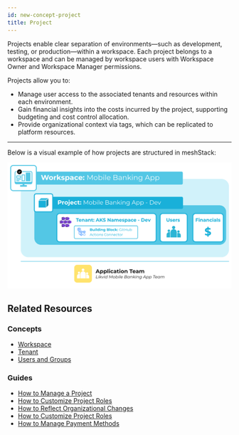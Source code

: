 ```yaml
---
id: new-concept-project
title: Project
---
```


Projects enable clear separation of environments—such as development, testing, or production—within a workspace. Each project belongs to a workspace and can be managed by workspace users with Workspace Owner and Workspace Manager permissions.

Projects allow you to:

- Manage user access to the associated tenants and resources within each environment.
- Gain financial insights into the costs incurred by the project, supporting budgeting and cost control allocation.
- Provide organizational context via tags, which can be replicated to platform resources.

---

Below is a visual example of how projects are structured in meshStack:

![Project concept diagram](./assets/new_concept/concept_project.png)

## Related Resources

### Concepts

- [Workspace](/docs/new-concept-workspace)
- [Tenant](/docs/new-concept-tenant)
- [Users and Groups](/docs/new-concept-users-and-groups)

### Guides

- [How to Manage a Project](/docs/new-guide-how-to-manage-a-project)
- [How to Customize Project Roles](/docs/new-guide-how-to-customize-project-roles)
- [How to Reflect Organizational Changes](/docs/new-guide-how-to-reflect-organizational-changes)
- [How to Customize Project Roles](/docs/new-guide-how-to-customize-project-roles)
- [How to Manage Payment Methods](/docs/new-guide-how-to-manage-payment-methods)
